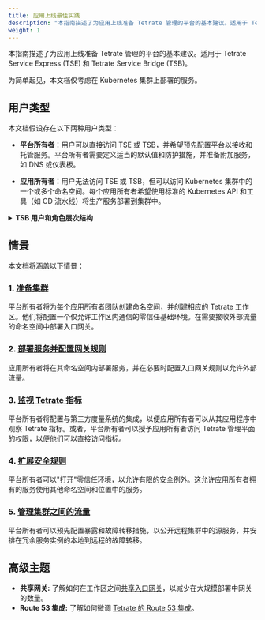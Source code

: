 ```yaml
---
title: 应用上线最佳实践
description: "本指南描述了为应用上线准备 Tetrate 管理的平台的基本建议。适用于 Tetrate Service Express (TSE) 和 Tetrate Service Bridge (TSB)。"
weight: 1
---
```


本指南描述了为应用上线准备 Tetrate 管理的平台的基本建议。适用于 Tetrate Service Express (TSE) 和 Tetrate Service Bridge (TSB)。

为简单起见，本文档仅考虑在 Kubernetes 集群上部署的服务。

## 用户类型

本文档假设存在以下两种用户类型：

 * **平台所有者**：用户可以直接访问 TSE 或 TSB，并希望预先配置平台以接收和托管服务。平台所有者需要定义适当的默认值和防护措施，并准备附加服务，如 DNS 或仪表板。

 * **应用所有者**：用户无法访问 TSE 或 TSB，但可以访问 Kubernetes 集群中的一个或多个命名空间。每个应用所有者希望使用标准的 Kubernetes API 和工具（如 CD 流水线）将生产服务部署到集群中。

<details>
<summary><b>TSB 用户和角色层次结构</b></summary>

TSB 提供了一个非常丰富的[用户和角色层次结构](https://docs.tetrate.io/service-bridge/latest/concepts/security)，允许平台所有者将有限的 TSB 功能委托给其他用户类型，包括多个应用所有者用户和团队。本文档不涵盖这些更复杂的情况。

相反，本文档适用于由 TSE 和 TSB 支持的更简单的 "一个平台所有者团队，多个应用所有者，高信任" 情况。它假定您将使用 [Kubernetes RBAC](https://kubernetes.io/docs/reference/access-authn-authz/rbac/) 或类似的方法来控制应用所有者如何访问 Kubernetes 命名空间。本文档使用 Tetrate 的“GitOps”集成来授予应用所有者访问某些 Tetrate 特定功能的权限，例如部署入口网关。 GitOps 在 [TSE 中默认启用](https://docs.tetrate.io/service-express/gitops/gitops-tse)，并且可以在 [TSB 中启用和配置](https://docs.tetrate.io/service-bridge/1.6.x/operations/features/configure_gitops)。

</details>

## 情景

本文档将涵盖以下情景：

### 1. [准备集群](prepare)

平台所有者将为每个应用所有者团队创建命名空间，并创建相应的 Tetrate 工作区。他们将配置一个仅允许工作区内通信的零信任基础环境。在需要接收外部流量的命名空间中部署入口网关。

### 2. [部署服务并配置网关规则](deploy-service)

应用所有者将在其命名空间内部署服务，并在必要时配置入口网关规则以允许外部流量。

### 3. [监视 Tetrate 指标](monitor)

平台所有者将配置与第三方度量系统的集成，以便应用所有者可以从其应用程序中观察 Tetrate 指标。或者，平台所有者可以授予应用所有者访问 Tetrate 管理平面的权限，以便他们可以直接访问指标。

### 4. [扩展安全规则](security)

平台所有者可以"打开"零信任环境，以允许有限的安全例外。这允许应用所有者拥有的服务使用其他命名空间和位置中的服务。

### 5. [管理集群之间的流量](cross-cluster)

平台所有者可以预先配置暴露和故障转移措施，以公开远程集群中的源服务，并安排在冗余服务实例的本地到远程的故障转移。

## 高级主题

 * **共享网关:** 了解如何在工作区之间[共享入口网关](../../howto/gateway/shared-ingress)，以减少在大规模部署中网关的数量。
 * **Route 53 集成:** 了解如何微调 [Tetrate 的 Route 53 集成](https://docs.tetrate.io/service-express/integrations/route53)。